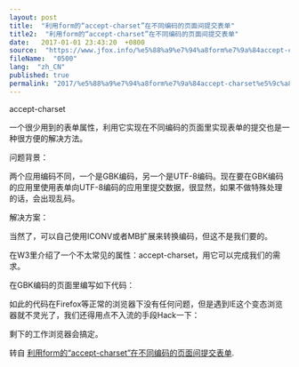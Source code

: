 ```yaml
---
layout: post
title:  "利用form的“accept-charset”在不同编码的页面间提交表单"
title2:  "利用form的“accept-charset”在不同编码的页面间提交表单"
date:   2017-01-01 23:43:20  +0800
source:  "https://www.jfox.info/%e5%88%a9%e7%94%a8form%e7%9a%84accept-charset%e5%9c%a8%e4%b8%8d%e5%90%8c%e7%bc%96%e7%a0%81%e7%9a%84%e9%a1%b5%e9%9d%a2%e9%97%b4%e6%8f%90%e4%ba%a4%e8%a1%a8%e5%8d%95-q-lee-lulu.html"
fileName:  "0500"
lang:  "zh_CN"
published: true
permalink: "2017/%e5%88%a9%e7%94%a8form%e7%9a%84accept-charset%e5%9c%a8%e4%b8%8d%e5%90%8c%e7%bc%96%e7%a0%81%e7%9a%84%e9%a1%b5%e9%9d%a2%e9%97%b4%e6%8f%90%e4%ba%a4%e8%a1%a8%e5%8d%95-q-lee-lulu.html"
---
```




accept-charset

一个很少用到的表单属性，利用它实现在不同编码的页面里实现表单的提交也是一种很方便的解决方法。

问题背景：

两个应用编码不同，一个是GBK编码，另一个是UTF-8编码。现在要在GBK编码的应用里使用表单向UTF-8编码的应用里提交数据，很显然，如果不做特殊处理的话，会出现乱码。

解决方案：

当然了，可以自己使用ICONV或者MB扩展来转换编码，但这不是我们要的。

在W3里介绍了一个不太常见的属性：accept-charset，用它可以完成我们的需求。

在GBK编码的页面里编写如下代码：

如此的代码在Firefox等正常的浏览器下没有任何问题，但是遇到IE这个变态浏览器就不灵光了，我们还得用点不入流的手段Hack一下：

剩下的工作浏览器会搞定。

转自 [利用form的“accept-charset”在不同编码的页面间提交表单](https://www.jfox.info/go.php?url=http://www.cnblogs.com/qleelulu/archive/2009/03/17/1414064.html).
